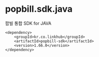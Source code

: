 popbill.sdk.java
================

팝빌 통합 SDK for JAVA

    <dependency>
        <groupId>kr.co.linkhub</groupId>
        <artifactId>popbill-sdk</artifactId>
        <version>1.66.0</version>
    </dependency>